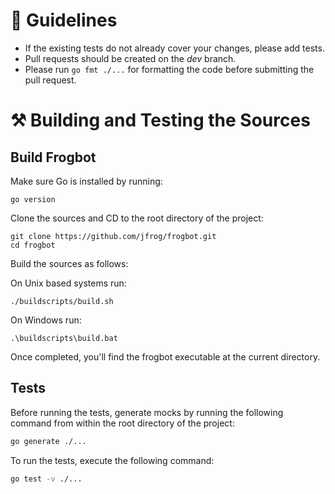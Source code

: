 # 📖 Guidelines

- If the existing tests do not already cover your changes, please add tests.
- Pull requests should be created on the _dev_ branch.
- Please run `go fmt ./...` for formatting the code before submitting the pull request.

# ⚒️ Building and Testing the Sources

## Build Frogbot

Make sure Go is installed by running:

```
go version
```

Clone the sources and CD to the root directory of the project:

```
git clone https://github.com/jfrog/frogbot.git
cd frogbot
```

Build the sources as follows:

On Unix based systems run:

```
./buildscripts/build.sh
```

On Windows run:

```
.\buildscripts\build.bat
```

Once completed, you'll find the frogbot executable at the current directory.

## Tests

Before running the tests, generate mocks by running the following command from within the root directory of the project:

```sh
go generate ./...
```

To run the tests, execute the following command:

```sh
go test -v ./...
```
